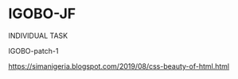 # IGOBO-JF
INDIVIDUAL TASK

IGOBO-patch-1

https://simanigeria.blogspot.com/2019/08/css-beauty-of-html.html